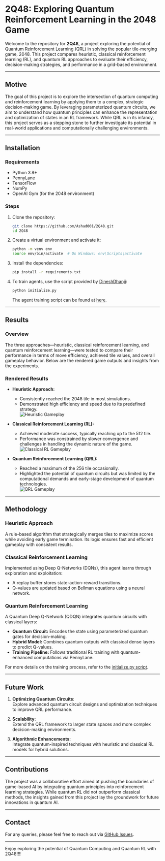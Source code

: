 # 2Q48: Exploring Quantum Reinforcement Learning in the 2048 Game

Welcome to the repository for **2Q48**, a project exploring the potential of Quantum Reinforcement Learning (QRL) in solving the popular tile-merging game, 2048. This project compares heuristic, classical reinforcement learning (RL), and quantum RL approaches to evaluate their efficiency, decision-making strategies, and performance in a grid-based environment.

---

## **Motive**

The goal of this project is to explore the intersection of quantum computing and reinforcement learning by applying them to a complex, strategic decision-making game. By leveraging parameterized quantum circuits, we aim to understand how quantum principles can enhance the representation and optimization of states in an RL framework. While QRL is in its infancy, this project serves as a stepping stone to further investigate its potential in real-world applications and computationally challenging environments.

---

## **Installation**

### **Requirements**
- Python 3.8+
- PennyLane
- TensorFlow
- NumPy
- OpenAI Gym (for the 2048 environment)

### **Steps**
1. Clone the repository:
   ```bash
   git clone https://github.com/Ashad001/2Q48.git
   cd 2Q48
   ```

2. Create a virtual environment and activate it:
   ```bash
   python -m venv env
   source env/bin/activate  # On Windows: env\Scripts\activate
   ```

3. Install the dependencies:
   ```bash
   pip install -r requirements.txt
   ```

4. To train agents, use the script provided by [DineshDhanji](https://github.com/DineshDhanji):
   ```bash
   python initialize.py
   ```
   The agent training script can be found at [here](https://github.com/DineshDhanji/2Q48/blob/master/initialize.py).

---

## **Results**

### **Overview**
The three approaches—heuristic, classical reinforcement learning, and quantum reinforcement learning—were tested to compare their performance in terms of move efficiency, achieved tile values, and overall gameplay behavior. Below are the rendered game outputs and insights from the experiments.

### **Rendered Results**
- **Heuristic Approach:**  
  - Consistently reached the 2048 tile in most simulations.  
  - Demonstrated high efficiency and speed due to its predefined strategy.  
  ![Heuristic Gameplay](./results/G42_heuristics.png.png)

- **Classical Reinforcement Learning (RL):**  
  - Achieved moderate success, typically reaching up to the 512 tile.  
  - Performance was constrained by slower convergence and challenges in handling the dynamic nature of the game.  
  ![Classical RL Gameplay](./images/.png)

- **Quantum Reinforcement Learning (QRL):**  
  - Reached a maximum of the 256 tile occasionally.  
  - Highlighted the potential of quantum circuits but was limited by the computational demands and early-stage development of quantum technologies.  
  ![QRL Gameplay](./results/QRL_1.png.png)

---

## **Methodology**

### **Heuristic Approach**
A rule-based algorithm that strategically merges tiles to maximize scores while avoiding early game termination. Its logic ensures fast and efficient gameplay with consistent results.

### **Classical Reinforcement Learning**
Implemented using Deep Q-Networks (DQNs), this agent learns through exploration and exploitation:
- A replay buffer stores state-action-reward transitions.
- Q-values are updated based on Bellman equations using a neural network.

### **Quantum Reinforcement Learning**
A Quantum Deep Q-Network (QDQN) integrates quantum circuits with classical layers:
- **Quantum Circuit:** Encodes the state using parameterized quantum gates for decision-making.  
- **Hybrid Model:** Combines quantum outputs with classical dense layers to predict Q-values.  
- **Training Pipeline:** Follows traditional RL training with quantum-enhanced computations via PennyLane.  

For more details on the training process, refer to the [initialize.py script](https://github.com/DineshDhanji/2Q48/blob/master/initialize.py).

---

## **Future Work**

1. **Optimizing Quantum Circuits:**  
   Explore advanced quantum circuit designs and optimization techniques to improve QRL performance.  

2. **Scalability:**  
   Extend the QRL framework to larger state spaces and more complex decision-making environments.  

3. **Algorithmic Enhancements:**  
   Integrate quantum-inspired techniques with heuristic and classical RL models for hybrid solutions.  

---

## **Contributions**

The project was a collaborative effort aimed at pushing the boundaries of game-based AI by integrating quantum principles into reinforcement learning strategies. While quantum RL did not outperform classical methods, the insights gained from this project lay the groundwork for future innovations in quantum AI.

---

## **Contact**
For any queries, please feel free to reach out via [GitHub Issues](https://github.com/Ashad001/2Q48/issues).

--- 

Enjoy exploring the potential of Quantum Computing and Quantum RL with 2Q48!!!!